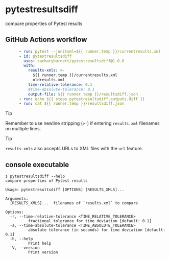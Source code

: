 # pytestresultsdiff
compare properties of Pytest results

## GitHub Actions workflow

```yaml
      - run: pytest --junitxml=${{ runner.temp }}/currentresults.xml
      - id: pytestresultsdiff
        uses: zacharyburnett/pytestresultsdiff@1.0.0
        with:
          results-xmls: >-
            ${{ runner.temp }}/currentresults.xml
            oldresults.xml
          time-relative-tolerance: 0.1
          #time-absolute-tolerance: 0.1
          output-file: ${{ runner.temp }}/resultsdiff.json
      - run: echo ${{ steps.pytestresultsdiff.outputs.diff }}
      - run: cat ${{ runner.temp }}/resultsdiff.json
```

> [!TIP]
> Remember to use newline stripping (`>-`) if entering `results.xml` filenames on multiple lines.

> [!TIP]
> `results-xmls` also accepts URLs to XML files with the `url` feature.

## console executable

```console
❯ pytestresultsdiff --help
compare properties of Pytest results

Usage: pytestresultsdiff [OPTIONS] [RESULTS_XMLS]...

Arguments:
  [RESULTS_XMLS]...  filenames of `results.xml` to compare

Options:
  -r, --time-relative-tolerance <TIME_RELATIVE_TOLERANCE>
          fractional tolerance for time deviation [default: 0.1]
  -a, --time-absolute-tolerance <TIME_ABSOLUTE_TOLERANCE>
          absolute tolerance (in seconds) for time deviation [default: 0.1]
  -h, --help
          Print help
  -V, --version
          Print version
```
